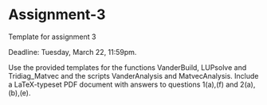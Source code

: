 # Assignment-3
Template for assignment 3

Deadline: Tuesday, March 22, 11:59pm.

Use the provided templates for the functions VanderBuild, LUPsolve and Tridiag\_Matvec 
and the scripts VanderAnalysis and MatvecAnalysis.
Include a LaTeX-typeset PDF document with answers to questions 1(a),(f) and 2(a),(b),(e).
